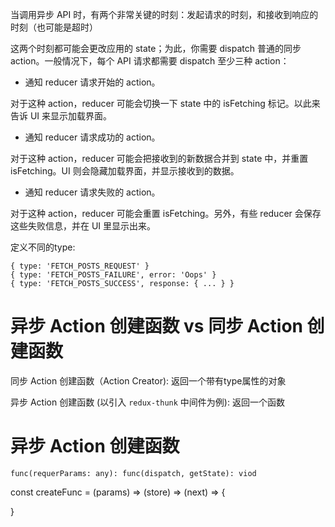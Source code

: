 



当调用异步 API 时，有两个非常关键的时刻：发起请求的时刻，和接收到响应的时刻（也可能是超时）


这两个时刻都可能会更改应用的 state；为此，你需要 dispatch 普通的同步 action。一般情况下，每个 API 请求都需要 dispatch 至少三种 action：

- 通知 reducer 请求开始的 action。

对于这种 action，reducer 可能会切换一下 state 中的 isFetching 标记。以此来告诉 UI 来显示加载界面。

- 通知 reducer 请求成功的 action。

对于这种 action，reducer 可能会把接收到的新数据合并到 state 中，并重置 isFetching。UI 则会隐藏加载界面，并显示接收到的数据。

- 通知 reducer 请求失败的 action。

对于这种 action，reducer 可能会重置 isFetching。另外，有些 reducer 会保存这些失败信息，并在 UI 里显示出来。

定义不同的type:

```
{ type: 'FETCH_POSTS_REQUEST' }
{ type: 'FETCH_POSTS_FAILURE', error: 'Oops' }
{ type: 'FETCH_POSTS_SUCCESS', response: { ... } }
```


# 异步 Action 创建函数 vs 同步 Action 创建函数

同步 Action 创建函数（Action Creator): 返回一个带有type属性的对象

异步 Action 创建函数 (以引入 `redux-thunk` 中间件为例): 返回一个函数  

# 异步 Action 创建函数

`func(requerParams: any): func(dispatch, getState): viod`

const createFunc = (params) => (store) => (next) => {
  
}

